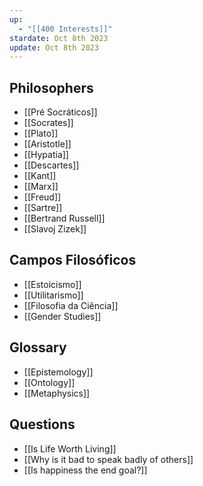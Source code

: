 ```yaml
---
up:
  - "[[400 Interests]]"
stardate: Oct 8th 2023
update: Oct 8th 2023
---
```

## Philosophers
- [[Pré Socráticos]]
- [[Socrates]]
- [[Plato]]
- [[Aristotle]]
- [[Hypatia]]
- [[Descartes]]
- [[Kant]]
- [[Marx]]
- [[Freud]]
- [[Sartre]]
- [[Bertrand Russell]]
- [[Slavoj Zizek]]

## Campos Filosóficos
- [[Estoicismo]]
- [[Utilitarismo]]
- [[Filosofia da Ciência]]
- [[Gender Studies]]


## Glossary
- [[Epistemology]]
- [[Ontology]]
- [[Metaphysics]]

## Questions
- [[Is Life Worth Living]]
- [[Why is it bad to speak badly of others]]
- [[Is happiness the end goal?]]
